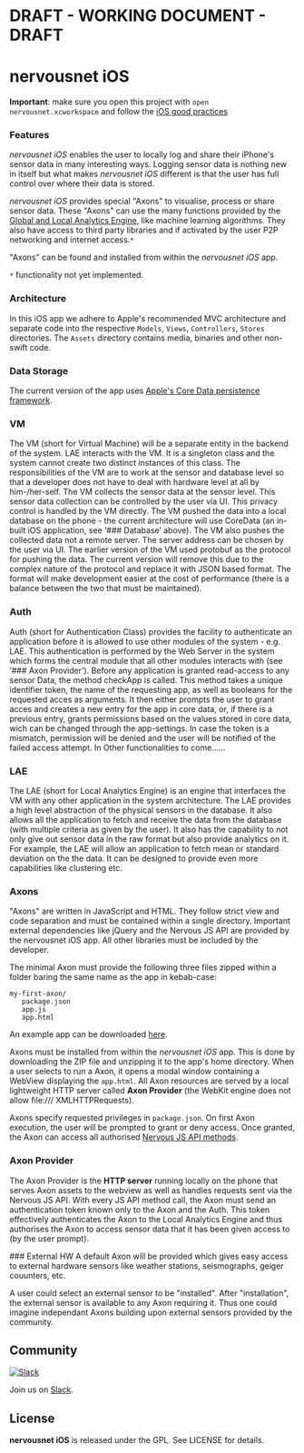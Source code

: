 # DRAFT - WORKING DOCUMENT - DRAFT

# nervousnet iOS
__Important__: make sure you open this project with `open nervousnet.xcworkspace` and follow the [iOS good practices](https://github.com/futurice/ios-good-practices)

### Features
_nervousnet iOS_ enables the user to locally log and share their iPhone's sensor data in many interesting ways. Logging sensor data is nothing new in itself but what makes _nervousnet iOS_ different is that the user has full control over where their data is stored.

_nervousnet iOS_ provides special "Axons" to visualise, process or share sensor data. These "Axons" can use the many functions provided by the [Global and Local Analytics Engine](http://documentation.needed!), like machine learning algorithms. They also have access to third party libraries and if activated by the user P2P networking and internet access.`*`

"Axons" can be found and installed from within the _nervousnet iOS_ app.

`*` functionality not yet implemented.

### Architecture
In this iOS app we adhere to Apple's recommended MVC architecture and separate code into the respective `Models`, `Views`, `Controllers`, `Stores` directories. The `Assets` directory contains media, binaries and other non-swift code.

### Data Storage
The current version of the app uses [Apple's Core Data persistence framework](https://developer.apple.com/library/watchos/documentation/Cocoa/Conceptual/CoreData/index.html).

### VM
The VM (short for Virtual Machine) will be a separate entity in the backend of the system. LAE interacts with the VM. It is a singleton class and the system cannot create two distinct instances of this class.
The responsibilities of the VM are to work at the sensor and database level so that a developer does not have to deal with hardware level at all by him-/her-self. The VM collects the sensor data at the sensor level.
   This sensor data collection can be controlled by the user via UI. This privacy control is handled by the VM directly.
   The VM pushed the data into a local database on the phone - the current architecture will use CoreData (an in-built iOS application, see ‘### Database’ above).
   The VM also pushes the collected data not a remote server. The server address can be chosen by the user via UI.
The earlier version of the VM used protobuf as the protocol for pushing the data. The current version will remove this due to the complex nature of the protocol and replace it with JSON based format. The format will make development easier at the cost of performance (there is a balance between the two that must be maintained).


### Auth
Auth (short for Authentication Class) provides the facility to authenticate an application before it is allowed to use other modules of the system - e.g. LAE. This authentication is performed by the Web Server in the system which forms the central module that all other modules interacts with (see ‘### Axon Provider’).
    Before any application is granted read-access to any sensor Data, the method checkApp is called. This method takes a unique identifier token, the name of the requesting app, as well as booleans for the requested acces as arguments. It then either prompts the user to grant acces and creates a new entry for the app in core data, or, if there is a previous entry, grants permissions based on the values stored in core data, wich can be changed through the app-settings. In case the token is a mismatch, permission will be denied and the user will be notified of the failed access attempt.
    In 
    Other functionalities to come……


### LAE
The LAE (short for Local Analytics Engine) is an engine that interfaces the VM with any other application in the system architecture. 
   The LAE provides a high level abstraction of the physical sensors in the database.
   It also allows all the application to fetch and receive the data from the database (with multiple criteria as given by the user).
   It also has the capability to not only give out sensor data in the raw format but also provide analytics on it. For example, the LAE will allow an application to fetch
   mean or standard deviation on the the data. It can be designed to provide even more capabilities like clustering etc.


### Axons
"Axons" are written in JavaScript and HTML. They follow strict view and code separation and must be contained within a single directory. Important external dependencies like jQuery and the Nervous JS API are provided by the nervousnet iOS app. All other libraries must be included by the developer.

The minimal Axon must provide the following three files zipped within a folder baring the same name as the app in kebab-case:
```
my-first-axon/
   package.json
   app.js
   app.html
```
An example app can be downloaded [here](http://nervousnet.ethz.ch/nervous-developers/uploaded_apps/hello-world.zip).

Axons must be installed from within the _nervousnet iOS_ app. This is done by downloading the ZIP file and unzipping it to the app's home directory. When a user selects to run a Axon, it opens a modal window containing a WebView displaying the `app.html`. All Axon resources are served by a local lightweight HTTP server called __Axon Provider__ (the WebKit engine does not allow file:/// XMLHTTPRequests).

Axons specify requested privileges in `package.json`. On first Axon execution, the user will be prompted to grant or deny access. Once granted, the Axon can access all authorised [Nervous JS API methods](http://documented.here).


### Axon Provider
The Axon Provider is the __HTTP server__ running locally on the phone that serves Axon assets to the webview as well as handles requests sent via  the Nervous JS API. With every JS API method call, the Axon must send an authentication token known only to the Axon and the Auth. This token effectively authenticates the Axon to the Local Analytics Engine and thus authorises the Axon to access sensor data that it has been given access to (by the user prompt).


### External HW
A default Axon will be provided which gives easy access to external hardware sensors like weather stations, seismographs, geiger couunters, etc.

A user could select an external sensor to be "installed". After "installation", the external sensor is available to any Axon requiring it. Thus one could imagine independant Axons building upon external sensors provided by the community.



## Community

[![Slack](http://s13.postimg.org/ybwy92ktf/Slack.png)](https://nervousnet.slack.com)

Join us on [Slack](https://nervousnet.slack.com).

License
-------

**nervousnet iOS** is released under the GPL. See LICENSE for details.
